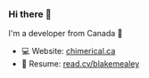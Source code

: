 ### Hi there 👋

I'm a developer from Canada 🍁

- 💻 Website: [chimerical.ca](https://chimerical.ca/)
- 💼 Resume: [read.cv/blakemealey](https://read.cv/blakemealey)

